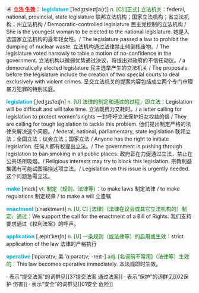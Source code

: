 ☀ <font color="red">**立法 生效：**</font>
<font color="sky blue">**legislature**</font> [ˈledʒɪsleɪtʃə(r)]
<font color="rgb(227, 108, 9)">n. [C] [正式] 立法机关：</font>federal, national, provincial, state legislature 联邦立法机构；国家立法机构；省立法机构；州立法机构 / Democratic-controlled legislature 民主党控制的立法机构 / She is the youngest woman to be elected to the national legislature. 她是入选国家立法机构的最年轻女性。/ The legislature passed a law to prohibit the dumping of nuclear waste. 立法机构通过法律禁止倾倒核废物。/ The legislature voted narrowly to table a motion of no-confidence in the government. 立法机构以微弱优势通过决议，将提出对政府的不信任动议。/ a democratically elected legislature 民主选举产生的立法机关 / The proposals before the legislature include the creation of two special courts to deal exclusively with violent crimes. 呈交立法机关的提案内容包括成立两个专门审理暴力犯罪的特别法庭。

<font color="sky blue">**legislation**</font> [ˌledʒɪsˈleɪʃn]
<font color="rgb(227, 108, 9)">n. [U] 法律的制定和通过的过程，即立法：</font>Legislation will be difficult and will take time. 立法既费力又耗时。/ a letter calling for legislation to protect women's rights 一封呼吁立法保护妇女权益的信 / They are calling for tough legislation to tackle this problem. 他们提出制定严格的法律来解决这个问题。/ federal, national, parliamentary, state legislation 联邦立法；全国立法；议会立法；国家立法 / Anyone has the right to initiate legislation. 任何人都有权提出立法。/ The government is pushing through legislation to ban smoking in all public places. 政府正在力促通过立法，禁止在公共场所吸烟。/ Religious interests may try to block this legislation. 宗教利益集团有可能试图阻挠这项立法。/ Legislation on this issue is urgently needed. 这个问题急需立法。

<font color="sky blue">**make**</font> [meɪk] 
<font color="rgb(227, 108, 9)">vt. 制定（规则、法律等）：</font>to make laws 制定法律 / to make regulations 制定规章 / to make a will 立遗嘱 
           
<font color="sky blue">**enactment**</font> [ɪˈnæktmənt]
<font color="rgb(227, 108, 9)">n. [U, C] [法律]（法律在议会或其它立法机构的）制定、通过：</font>We support the call for the enactment of a Bill of Rights. 我们支持要求通过《权利法案》的呼声。           

<font color="sky blue">**application**</font> [͵æplɪ'keɪʃn] 
<font color="rgb(227, 108, 9)">n. [U] 一条规则（或法律等）的启用或生效：</font>strict application of the law 法律的严格执行
           
<font color="sky blue">**operative**</font> [ˈɒpərətɪv; 美 ˈɑ:pərətɪv; -reɪt-]
<font color="rgb(227, 108, 9)">adj. [名词前不常用]（法律等）生效的：</font>This law becomes operative immediately. 本法规即时生效。

· 表示“提交法案”的词群见[[37提交法案 通过法案]]
· 表示“保护”的词群见[[02保护 伤害]]
· 表示“安全”的词群见[[01安全 危险]]
